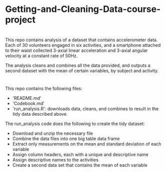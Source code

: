 # Getting-and-Cleaning-Data-course-project
# 
This repo contains analysis of a dataset that contains accelerometer data. Each of 30 volunteers engaged in six activities, and a smartphone attached to their waist collected 3-axial linear acceleration and 3-axial angular velocity at a constant rate of 50Hz. 

The analysis cleans and combines all the data provided, and outputs a second dataset with the mean of certain variables, by subject and activity. 
#
This repo contains the following files:
* 'README.md'
* 'Codebook.md'
* 'run_analysis.R': downloads data, cleans, and combines to result in the tidy data described above.

The run_analysis code does the following to create the tidy dataset:
* Download and unzip the necessary file
* Combine the data files into one big table data frame
* Extract only measurements on the mean and standard deviation of each variable
* Assign column headers, each with a unique and descriptive name
* Assign descriptive names to the activities
* Create a second data set that contains the mean of each variable

